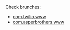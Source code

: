 Check brunches:
 - [com.twilio.www](https://github.com/mykytapopov/laravel-repository-pattern/tree/com.twilio.www)
 - [com.asperbrothers.www](https://github.com/mykytapopov/laravel-repository-pattern/tree/com.asperbrothers.www)
